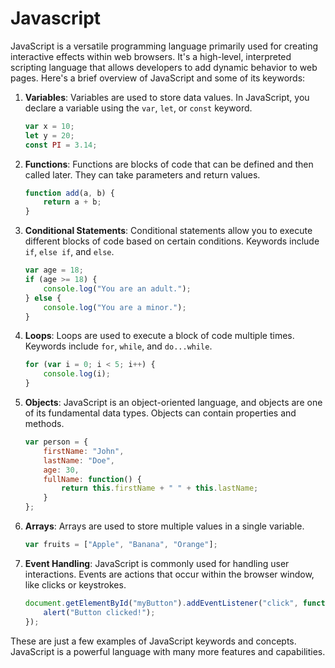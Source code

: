 # Javascript
JavaScript is a versatile programming language primarily used for creating interactive effects within web browsers. It's a high-level, interpreted scripting language that allows developers to add dynamic behavior to web pages. Here's a brief overview of JavaScript and some of its keywords:

1. **Variables**: Variables are used to store data values. In JavaScript, you declare a variable using the `var`, `let`, or `const` keyword.

   ```javascript
   var x = 10;
   let y = 20;
   const PI = 3.14;
   ```

2. **Functions**: Functions are blocks of code that can be defined and then called later. They can take parameters and return values.

   ```javascript
   function add(a, b) {
       return a + b;
   }
   ```

3. **Conditional Statements**: Conditional statements allow you to execute different blocks of code based on certain conditions. Keywords include `if`, `else if`, and `else`.

   ```javascript
   var age = 18;
   if (age >= 18) {
       console.log("You are an adult.");
   } else {
       console.log("You are a minor.");
   }
   ```

4. **Loops**: Loops are used to execute a block of code multiple times. Keywords include `for`, `while`, and `do...while`.

   ```javascript
   for (var i = 0; i < 5; i++) {
       console.log(i);
   }
   ```

5. **Objects**: JavaScript is an object-oriented language, and objects are one of its fundamental data types. Objects can contain properties and methods.

   ```javascript
   var person = {
       firstName: "John",
       lastName: "Doe",
       age: 30,
       fullName: function() {
           return this.firstName + " " + this.lastName;
       }
   };
   ```

6. **Arrays**: Arrays are used to store multiple values in a single variable. 

   ```javascript
   var fruits = ["Apple", "Banana", "Orange"];
   ```

7. **Event Handling**: JavaScript is commonly used for handling user interactions. Events are actions that occur within the browser window, like clicks or keystrokes.

   ```javascript
   document.getElementById("myButton").addEventListener("click", function() {
       alert("Button clicked!");
   });
   ```

These are just a few examples of JavaScript keywords and concepts. JavaScript is a powerful language with many more features and capabilities.
